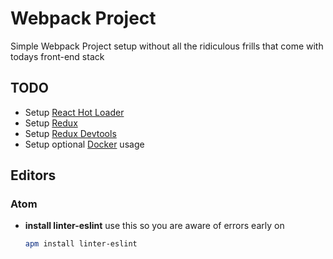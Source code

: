 # Webpack Project

Simple Webpack Project setup without all the ridiculous frills that come with todays front-end stack

## TODO

* Setup [React Hot Loader](https://github.com/gaearon/react-hot-loader)
* Setup [Redux](https://github.com/rackt/redux)
* Setup [Redux Devtools](https://github.com/gaearon/redux-devtools)
* Setup optional [Docker](https://docs.docker.com) usage

## Editors

### Atom

* **install linter-eslint**
  use this so you are aware of errors early on

  ``` bash
  apm install linter-eslint
  ```
